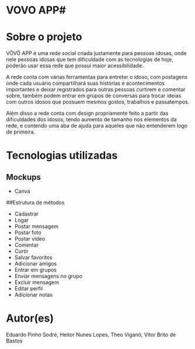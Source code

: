 # VOVO APP#

# Sobre o projeto

VÔVÔ APP é uma rede social criada justamente para pessoas idosas, onde nele pessoas idosas que tem dificuldade com as tecnologias de hoje,
poderão usar essa rede que possui maior acessibilidade.

A rede conta com várias ferramentas para entreter o idoso, com postagens onde cada usuário compartilhará suas histórias e acontecimentos importantes
e deixar registrados para outras pessoas curtirem e comentar sobre, também podem entrar em grupos de conversas para trocar ideias com outros idosos que 
possuem mesmos gostos, trabalhos e passatempos.

Além disso a rede conta com design propriamente feito a partir das dificuldades dos idosos, tendo aumento de tamanho nos elementos da rede,
e contendo uma aba de ajuda para aqueles que não entenderem logo de primeira.

# Tecnologias utilizadas
## Mockups
- Canva

##Estrutura de métodos
- Cadastrar
- Logar
- Postar mensagem
- Postar foto
- Postar vídeo
- Comentar
- Curtir
- Salvar favoritos
- Adicionar amigos
- Entrar em grupos
- Enviar mensagens no grupo
- Excluir mensagem
- Editar perfil
- Adicionar notas

# Autor(es)

Eduardo Pinho Sodré, Heitor Nunes Lopes, Theo Viganó, Vitor Brito de Bastos
